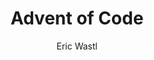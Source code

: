 ---
title: "Advent of Code"
description: "Annual December coding event with daily programming puzzles. Fun, festive, and challenging."
topic: "Practice & Challenges"
category: practice
author: "Eric Wastl"
url: "https://adventofcode.com/"
tags: ["puzzles", "annual-event", "community"]
difficulty: all
format: event
estimatedTime: "Variable"
license: "Proprietary"
isFree: true
isOpenSource: false
publishedAt: 2025-10-16
featured: false
---